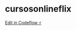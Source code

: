 # cursosonlineflix

[Edit in Codeflow ⚡️](https://stackblitz.com/~/github.com/robson1souza/cursosonlineflix)